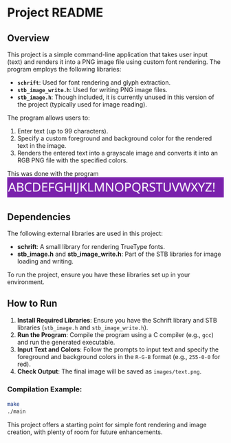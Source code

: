 # Project README

## Overview

This project is a simple command-line application that takes user input (text) and renders it into a PNG image file using custom font rendering. The program employs the following libraries:

- **`schrift`**: Used for font rendering and glyph extraction.
- **`stb_image_write.h`**: Used for writing PNG image files.
- **`stb_image.h`**: Though included, it is currently unused in this version of the project (typically used for image reading).

The program allows users to:
1. Enter text (up to 99 characters).
2. Specify a custom foreground and background color for the rendered text in the image.
3. Renders the entered text into a grayscale image and converts it into an RGB PNG file with the specified colors.

This was done with the program
![The letters of the Alphabets](https://raw.githubusercontent.com/Mandyiee/Font-Image/main/images/text.png)

## Dependencies

The following external libraries are used in this project:
- **schrift**: A small library for rendering TrueType fonts.
- **stb_image.h** and **stb_image_write.h**: Part of the STB libraries for image loading and writing.

To run the project, ensure you have these libraries set up in your environment.


## How to Run

1. **Install Required Libraries**: Ensure you have the Schrift library and STB libraries (`stb_image.h` and `stb_image_write.h`).
2. **Run the Program**: Compile the program using a C compiler (e.g., `gcc`) and run the generated executable.
3. **Input Text and Colors**: Follow the prompts to input text and specify the foreground and background colors in the `R-G-B` format (e.g., `255-0-0` for red).
4. **Check Output**: The final image will be saved as `images/text.png`.

### Compilation Example:
```bash
make
./main
```

This project offers a starting point for simple font rendering and image creation, with plenty of room for future enhancements.
